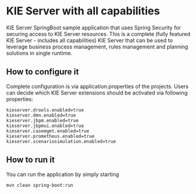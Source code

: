 KIE Server with all capabilities
========================================

KIE Server SpringBoot sample application that uses Spring Security for securing access to KIE Server resources.
This is a complete (fully featured KIE Server - includes all capabilities) KIE Server that can be used to leverage 
business process management, rules management and planning solutions in single runtime.

How to configure it
------------------------------

Complete configuration is via application.properties of the projects.
Users can decide which KIE Server extensions should be activated via following properties:

```
kieserver.drools.enabled=true
kieserver.dmn.enabled=true
kieserver.jbpm.enabled=true
kieserver.jbpmui.enabled=true
kieserver.casemgmt.enabled=true
kieserver.prometheus.enabled=true
kieserver.scenariosimulation.enabled=true
```

How to run it
------------------------------

You can run the application by simply starting

```
mvn clean spring-boot:run

```


